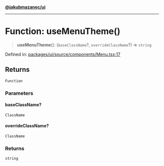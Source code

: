 [**@jakubmazanec/ui**](../README.md)

---

# Function: useMenuTheme()

> **useMenuTheme**(): (`baseClassName`?, `overrideClassName`?) => `string`

Defined in:
[packages/ui/source/components/Menu.tsx:17](https://github.com/jakubmazanec/tools/blob/90a5050fae768000bb00b2044438762c3c8c0f98/packages/ui/source/components/Menu.tsx#L17)

## Returns

`Function`

### Parameters

#### baseClassName?

`ClassName`

#### overrideClassName?

`ClassName`

### Returns

`string`
